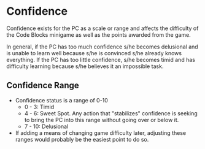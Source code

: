 # Confidence

Confidence exists for the PC as a scale or range and affects the difficulty of the Code Blocks minigame as well as the points awarded from the game.

In general, if the PC has too much confidence s/he becomes delusional and is unable to learn well because s/he is convinced s/he already knows everything. If the PC has too little confidence, s/he becomes timid and has difficulty learning because s/he believes it an impossible task.

## Confidence Range

* Confidence status is a range of 0-10
  * 0 - 3: Timid
  * 4 - 6: Sweet Spot. Any action that "stabilizes" confidence is seeking to bring the PC into this range without going over or below it.
  * 7 - 10: Delusional
* If adding a means of changing game difficulty later, adjusting these ranges would probably be the easiest point to do so.
